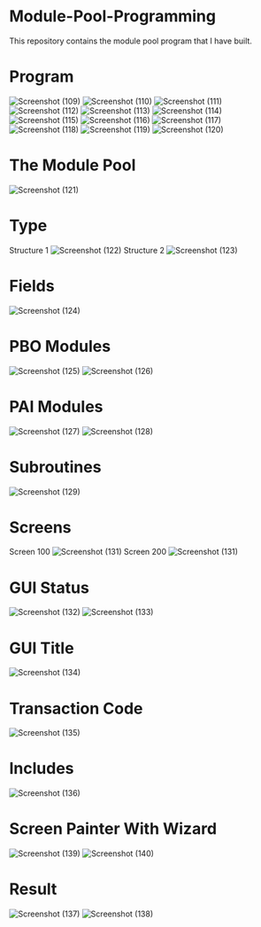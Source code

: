 # Module-Pool-Programming
This repository contains the module pool program that I have built.

# Program
![Screenshot (109)](https://github.com/user-attachments/assets/9cd15a10-b20e-49cd-93d8-8efe52507596)
![Screenshot (110)](https://github.com/user-attachments/assets/bd3a3233-92ae-485e-887e-2f755161e8b6)
![Screenshot (111)](https://github.com/user-attachments/assets/eb01b140-3eb4-410a-a86d-1ecb821b5b61)
![Screenshot (112)](https://github.com/user-attachments/assets/0d2336d0-89f7-4a8d-9864-a0431a5db8d7)
![Screenshot (113)](https://github.com/user-attachments/assets/306cc677-7f80-489f-93d2-bd5e20e1b79c)
![Screenshot (114)](https://github.com/user-attachments/assets/a7751ca7-afb0-4475-b639-0574e11a761f)
![Screenshot (115)](https://github.com/user-attachments/assets/6581ebe5-4a35-400f-9743-1c163965b811)
![Screenshot (116)](https://github.com/user-attachments/assets/ef14527c-2e86-40bc-b091-814c777b69de)
![Screenshot (117)](https://github.com/user-attachments/assets/dada4152-74b4-4b25-bd8b-f724203c1b50)
![Screenshot (118)](https://github.com/user-attachments/assets/3324956d-2328-4417-a207-1fa760645f67)
![Screenshot (119)](https://github.com/user-attachments/assets/bf661ff4-0395-4e54-b269-564cd9546ca6)
![Screenshot (120)](https://github.com/user-attachments/assets/55e0303d-c0d0-412a-a471-039b494e1601)


# The Module Pool

![Screenshot (121)](https://github.com/user-attachments/assets/2ab319db-4a7e-489f-8cee-9528809e132a)

# Type
Structure 1
![Screenshot (122)](https://github.com/user-attachments/assets/1a4470e1-09b1-4ea2-adaa-c92eb9c5628e)
Structure 2
![Screenshot (123)](https://github.com/user-attachments/assets/66d621e9-46c1-4ed3-8d41-07b46008b3fc)


# Fields
![Screenshot (124)](https://github.com/user-attachments/assets/abc197eb-52c2-4263-9702-5034cdbaeec2)


# PBO Modules
![Screenshot (125)](https://github.com/user-attachments/assets/cd653c4b-7177-45dc-97d3-86f815eca1a7)
![Screenshot (126)](https://github.com/user-attachments/assets/5cb1436a-45a1-42ca-83ad-96f09ccec920)


# PAI Modules
![Screenshot (127)](https://github.com/user-attachments/assets/3f08ac6e-1bcd-4324-b206-268c311e3bcb)
![Screenshot (128)](https://github.com/user-attachments/assets/e1df79a0-0f73-47ac-a137-2d428add183e)


# Subroutines
![Screenshot (129)](https://github.com/user-attachments/assets/247bb66f-dda2-441a-9ba6-2428f3d445a2)


# Screens
Screen 100
![Screenshot (131)](https://github.com/user-attachments/assets/880b42e9-6217-40d1-a566-37c042bc0e0a)
Screen 200
![Screenshot (131)](https://github.com/user-attachments/assets/904de970-9c92-4308-80ea-d1c43e59c74c)


# GUI Status
![Screenshot (132)](https://github.com/user-attachments/assets/b02fe384-3f64-4873-b4a3-387e6fae7914)
![Screenshot (133)](https://github.com/user-attachments/assets/35dd8af5-0777-4c70-9e52-7e95ffb78d34)


# GUI Title
![Screenshot (134)](https://github.com/user-attachments/assets/8012330d-01a7-402c-880e-0e9177f016de)


# Transaction Code
![Screenshot (135)](https://github.com/user-attachments/assets/f9103281-72aa-4439-844c-1797e87d7822)


# Includes
![Screenshot (136)](https://github.com/user-attachments/assets/86ab63e7-0af7-4839-9d04-978f6538f04d)


# Screen Painter With Wizard
![Screenshot (139)](https://github.com/user-attachments/assets/69de5dab-4199-4c71-baa5-968601b5f730)
![Screenshot (140)](https://github.com/user-attachments/assets/105a6d75-ff4f-4fb8-a92f-234e44dc910a)



# Result
![Screenshot (137)](https://github.com/user-attachments/assets/f3c42983-cae8-461e-b063-3f4545576c23)
![Screenshot (138)](https://github.com/user-attachments/assets/befbcaa3-cc20-42df-82bd-2f910456c1ee)


